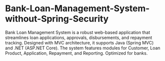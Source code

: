 # Bank-Loan-Management-System-without-Spring-Security
Bank Loan Management System is a robust web-based application that streamlines loan applications, approvals, disbursements, and repayment tracking. Designed with MVC architecture, it supports Java (Spring MVC) and .NET (ASP.NET Core). The system features modules for Customer, Loan Product, Application, Repayment, and Reporting. Optimized for banks.

